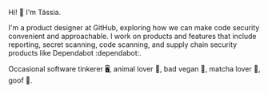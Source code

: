 Hi! 👋 I'm Tássia.

I'm a product designer at GitHub, exploring how we can make code security convenient and approachable. I work on products and features that include reporting, secret scanning, code scanning, and supply chain security products like Dependabot :dependabot:.

Occasional software tinkerer 🖥️, animal lover 🐶, bad vegan 🐰, matcha lover 🍵, goof 🤪.

